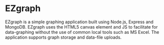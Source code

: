 EZgraph
=======

EZgraph is a simple graphing application built using Node.js, Express and MongoDB. 
EZgraph uses the HTML5 canvas element and JS to facilitate for data-graphing without 
the use of common local tools such as MS Excel. 
The application supports graph storage and data-file uploads.
